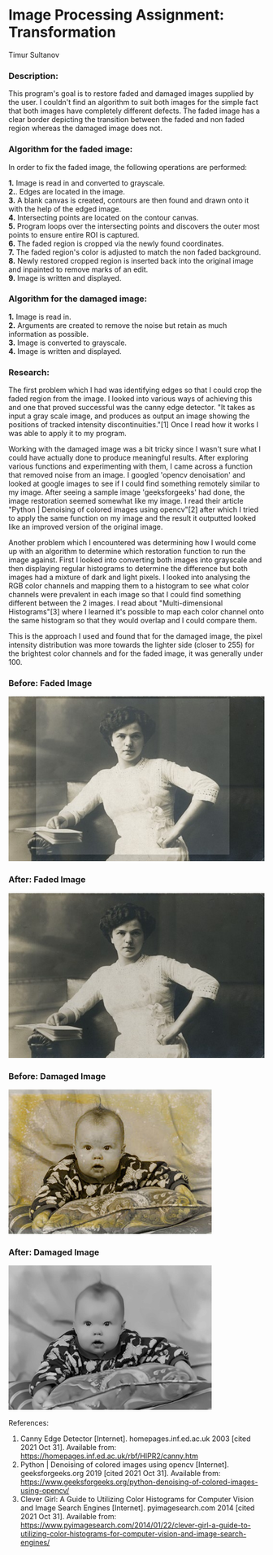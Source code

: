 # Image Processing Assignment: Transformation
Timur Sultanov

### Description:
This program's goal is to restore faded and damaged images supplied by the user. I couldn't find an algorithm to suit both images for the simple fact that both images have completely different defects. The faded image has a clear border depicting the transition between the faded and non faded region whereas the damaged image does not.

### Algorithm for the faded image:
In order to fix the faded image, the following operations are performed:

**1.** Image is read in and converted to grayscale.<br />
**2.**. Edges are located in the image.<br />
**3.** A blank canvas is created, contours are then found and drawn onto it with the help of the edged image.<br />
**4.** Intersecting points are located on the contour canvas.<br />
**5.** Program loops over the intersecting points and discovers the outer most points to ensure entire ROI is captured.<br />
**6.** The faded region is cropped via the newly found coordinates.<br />
**7.** The faded region's color is adjusted to match the non faded background.<br />
**8.** Newly restored cropped region is inserted back into the original image and inpainted to remove marks of an edit.<br />
**9.** Image is written and displayed.

### Algorithm for the damaged image:

**1.** Image is read in.<br />
**2.** Arguments are created to remove the noise but retain as much information as possible.<br />
**3.** Image is converted to grayscale.<br />
**4.** Image is written and displayed.<br />

### Research:
The first problem which I had was identifying edges so that I could crop the faded region from the image. I looked into various ways of achieving this and one that proved successful was the canny edge detector. "It takes as input a gray scale image, and produces as output an image showing the positions of tracked intensity discontinuities."[1] Once I read how it works I was able to apply it to my program.

Working with the damaged image was a bit tricky since I wasn't sure what I could have actually done to produce meaningful results. After exploring various functions and experimenting with them, I came across a function that removed noise from an image. I googled 'opencv denoisation' and looked at google images to see if I could find something remotely similar to my image. After seeing a sample image 'geeksforgeeks' had done, the image restoration seemed somewhat like my image. I read their article "Python | Denoising of colored images using opencv"[2] after which I tried to apply the same function on my image and the result it outputted looked like an improved version of the original image.

Another problem which I encountered was determining how I would come up with an algorithm to determine which restoration function to run the image against. First I looked into converting both images into grayscale and then displaying regular histograms to determine the difference but both images had a mixture of dark and light pixels. I looked into analysing the RGB color channels and mapping them to a histogram to see what color channels were prevalent in each image so that I could find something different between the 2 images. I read about "Multi-dimensional Histograms"[3] where I learned it's possible to map each color channel onto the same histogram so that they would overlap and I could compare them.

This is the approach I used and found that for the damaged image, the pixel intensity distribution was more towards the lighter side (closer to 255) for the brightest color channels and for the faded image, it was generally under 100.<br />

### Before: Faded Image <br />
![Before: Faded Image](/Assets/Faded.jpg)

### After: Faded Image <br />
![Before: Faded Image](/Restored_Faded.jpg)

### Before: Damaged Image <br />
![Before: Damaged Image](/Assets/Damaged.jpg)

### After: Damaged Image <br />
![Before: Damaged Image](/Restored_Damaged.jpg)

References:

1. Canny Edge Detector [Internet]. homepages.inf.ed.ac.uk 2003 [cited 2021 Oct 31]. Available from: https://homepages.inf.ed.ac.uk/rbf/HIPR2/canny.htm<br />
2. Python | Denoising of colored images using opencv [Internet]. geeksforgeeks.org 2019 [cited 2021 Oct 31]. Available from: https://www.geeksforgeeks.org/python-denoising-of-colored-images-using-opencv/<br />
3. Clever Girl: A Guide to Utilizing Color Histograms for Computer Vision and Image Search Engines [Internet]. pyimagesearch.com 2014 [cited 2021 Oct 31]. Available from:<br /> https://www.pyimagesearch.com/2014/01/22/clever-girl-a-guide-to-utilizing-color-histograms-for-computer-vision-and-image-search-engines/<br />
